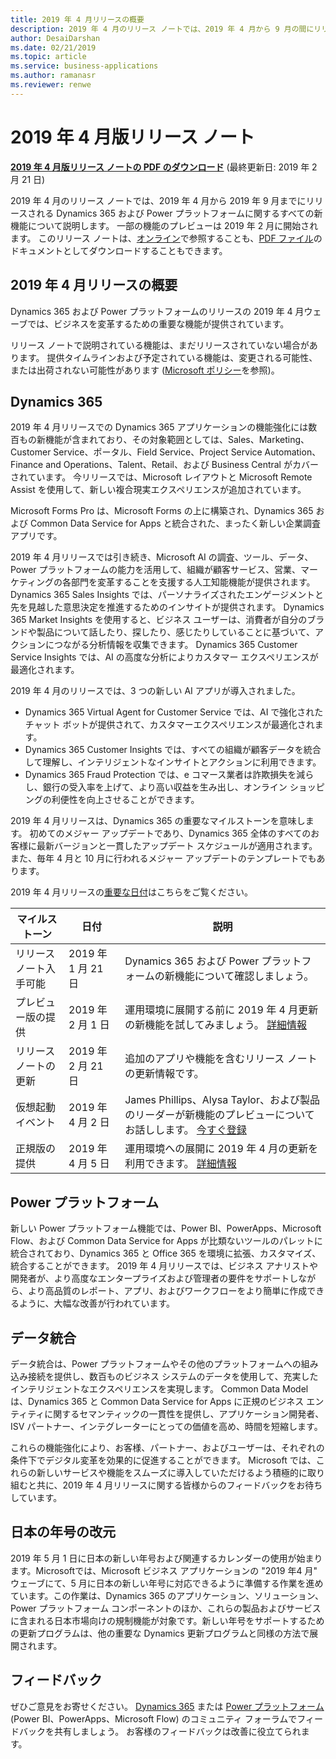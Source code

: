 ```yaml
---
title: 2019 年 4 月リリースの概要
description: 2019 年 4 月のリリース ノートでは、2019 年 4 月から 9 月の間にリリースされる予定の、Dynamics 365 と Power プラットフォームの機能について説明しています。 一部の機能のプレビューは 2019 年 2 月に開始されます。
author: DesaiDarshan
ms.date: 02/21/2019
ms.topic: article
ms.service: business-applications
ms.author: ramanasr
ms.reviewer: renwe
---
```

#  <a name="april-19-release-notes"></a>2019 年 4 月版リリース ノート
**[2019 年 4 月版リリース ノートの PDF のダウンロード](https://go.microsoft.com/fwlink/p/?linkid=2058936)** (最終更新日: 2019 年 2 月 21 日)

2019 年 4 月のリリース ノートでは、2019 年 4 月から 2019 年 9 月までにリリースされる Dynamics 365 および Power プラットフォームに関するすべての新機能について説明します。 一部の機能のプレビューは 2019 年 2 月に開始されます。 このリリース ノートは、[オンライン](https://aka.ms/businessappsreleasenotes)で参照することも、[PDF ファイル](https://go.microsoft.com/fwlink/p/?linkid=2058936)のドキュメントとしてダウンロードすることもできます。

##  <a name="april-19-release-overview"></a>2019 年 4 月リリースの概要 
Dynamics 365 および Power プラットフォームのリリースの 2019 年 4 月ウェーブでは、ビジネスを変革するための重要な機能が提供されています。  

リリース ノートで説明されている機能は、まだリリースされていない場合があります。 提供タイムラインおよび予定されている機能は、変更される可能性、または出荷されない可能性があります ([Microsoft ポリシー](https://go.microsoft.com/fwlink/p/?linkid=2007332)を参照)。

##  <a name="dynamics-365"></a>Dynamics 365 
2019 年 4 月リリースでの Dynamics 365 アプリケーションの機能強化には数百もの新機能が含まれており、その対象範囲としては、Sales、Marketing、Customer Service、ポータル、Field Service、Project Service Automation、Finance and Operations、Talent、Retail、および Business Central がカバーされています。 今リリースでは、Microsoft レイアウトと Microsoft Remote Assist を使用して、新しい複合現実エクスペリエンスが追加されています。 
 
Microsoft Forms Pro は、Microsoft Forms の上に構築され、Dynamics 365 および Common Data Service for Apps と統合された、まったく新しい企業調査アプリです。 
 
2019 年 4 月リリースでは引き続き、Microsoft AI の調査、ツール、データ、Power プラットフォームの能力を活用して、組織が顧客サービス、営業、マーケティングの各部門を変革することを支援する人工知能機能が提供されます。 Dynamics 365 Sales Insights では、パーソナライズされたエンゲージメントと先を見越した意思決定を推進するためのインサイトが提供されます。 Dynamics 365 Market Insights を使用すると、ビジネス ユーザーは、消費者が自分のブランドや製品について話したり、探したり、感じたりしていることに基づいて、アクションにつながる分析情報を収集できます。 Dynamics 365 Customer Service Insights では、AI の高度な分析によりカスタマー エクスペリエンスが最適化されます。

2019 年 4 月のリリースでは、3 つの新しい AI アプリが導入されました。

- Dynamics 365 Virtual Agent for Customer Service では、AI で強化されたチャット ボットが提供されて、カスタマーエクスペリエンスが最適化されます。
- Dynamics 365 Customer Insights では、すべての組織が顧客データを統合して理解し、インテリジェントなインサイトとアクションに利用できます。
- Dynamics 365 Fraud Protection では、e コマース業者は詐欺損失を減らし、銀行の受入率を上げて、より高い収益を生み出し、オンライン ショッピングの利便性を向上させることができます。


2019 年 4 月リリースは、Dynamics 365 の重要なマイルストーンを意味します。 初めてのメジャー アップデートであり、Dynamics 365 全体のすべてのお客様に最新バージョンと一貫したアップデート スケジュールが適用されます。 また、毎年 4 月と 10 月に行われるメジャー アップデートのテンプレートでもあります。 

2019 年 4 月リリースの[重要な日付](https://aka.ms/bagreleasecalendar)はこちらをご覧ください。 

| マイルストーン                                                             | 日付   | 説明 |
|----------------------------------------------------------------------|----------------|----------------------|
| リリース ノート入手可能 | 2019 年 1 月 21 日 | Dynamics 365 および Power プラットフォームの新機能について確認しましょう。  | 
| プレビュー版の提供 | 2019 年 2 月 1 日  | 運用環境に展開する前に 2019 年 4 月更新の新機能を試してみましょう。 [詳細情報](https://docs.microsoft.com/dynamics365/get-started/release-schedule#frequently-asked-questions)| 
| リリース ノートの更新 | 2019 年 2 月 21 日  | 追加のアプリや機能を含むリリース ノートの更新情報です。   | 
| 仮想起動イベント   | 2019 年 4 月 2 日  | James Phillips、Alysa Taylor、および製品のリーダーが新機能のプレビューについてお話しします。 [今すぐ登録](https://info.microsoft.com/Microsoft-Business-Applications-Virtual-Launch-Event-April-19-Registration.html)   | 
| 正規版の提供 | 2019 年 4 月 5 日  | 運用環境への展開に 2019 年 4 月の更新を利用できます。 [詳細情報](https://docs.microsoft.com/dynamics365/get-started/release-schedule#how-will-the-april-2019-release-be-deployed-to-all-customers)| 


##  <a name="power-platform"></a>Power プラットフォーム 
新しい Power プラットフォーム機能では、Power BI、PowerApps、Microsoft Flow、および Common Data Service for Apps が比類ないツールのパレットに統合されており、Dynamics 365 と Office 365 を環境に拡張、カスタマイズ、統合することができます。 2019 年 4 月リリースでは、ビジネス アナリストや開発者が、より高度なエンタープライズおよび管理者の要件をサポートしながら、より高品質のレポート、アプリ、およびワークフローをより簡単に作成できるように、大幅な改善が行われています。 
 
##  <a name="data-integration"></a>データ統合 
データ統合は、Power プラットフォームやその他のプラットフォームへの組み込み接続を提供し、数百ものビジネス システムのデータを使用して、充実したインテリジェントなエクスペリエンスを実現します。 Common Data Model は、Dynamics 365 と Common Data Service for Apps に正規のビジネス エンティティに関するセマンティックの一貫性を提供し、アプリケーション開発者、ISV パートナー、インテグレーターにとっての価値を高め、時間を短縮します。 
 
これらの機能強化により、お客様、パートナー、およびユーザーは、それぞれの条件下でデジタル変革を効果的に促進することができます。 Microsoft では、これらの新しいサービスや機能をスムーズに導入していただけるよう積極的に取り組むと共に、2019 年 4 月リリースに関する皆様からのフィードバックをお待ちしています。 

## <a name="japanese-era-update"></a>日本の年号の改元
2019 年 5 月 1 日に日本の新しい年号および関連するカレンダーの使用が始まります。Microsoftでは、Microsoft ビジネス アプリケーションの "2019 年4 月" ウェーブにて、5 月に日本の新しい年号に対応できるように準備する作業を進めています。この作業は、Dynamics 365 のアプリケーション、ソリューション、Power プラットフォーム コンポーネントのほか、これらの製品およびサービスに含まれる日本市場向けの規制機能が対象です。新しい年号をサポートするための更新プログラムは、他の重要な Dynamics 更新プログラムと同様の方法で展開されます。

## <a name="tell-us-what-you-think"></a>フィードバック
ぜひご意見をお寄せください。 [Dynamics 365](https://community.dynamics.com/) または [Power プラットフォーム](https://powerusers.microsoft.com/) (Power BI、PowerApps、Microsoft Flow) のコミュニティ フォーラムでフィードバックを共有しましょう。 お客様のフィードバックは改善に役立てられます。 

